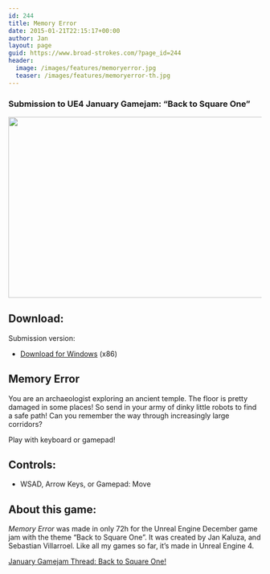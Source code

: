 ```yaml
---
id: 244
title: Memory Error
date: 2015-01-21T22:15:17+00:00
author: Jan
layout: page
guid: https://www.broad-strokes.com/?page_id=244
header:
  image: /images/features/memoryerror.jpg
  teaser: /images/features/memoryerror-th.jpg
---
```

### Submission to UE4 January Gamejam: &#8220;Back to Square One&#8221;

[<img class="alignnone wp-image-319 size-large" title=" " src="https://www.broad-strokes.com/images/wp-content/uploads/2015/01/memoryerror-1024x576.jpg" alt="" width="640" height="360" srcset="https://www.broad-strokes.com/images/wp-content/uploads/2015/01/memoryerror-1024x576.jpg 1024w, https://www.broad-strokes.com/images/wp-content/uploads/2015/01/memoryerror-300x169.jpg 300w, https://www.broad-strokes.com/images/wp-content/uploads/2015/01/memoryerror.jpg 1280w" sizes="(max-width: 640px) 100vw, 640px" />](https://www.broad-strokes.com/images/wp-content/uploads/2015/01/memoryerror.jpg)

## Download:

Submission version:

  * [Download for Windows](https://www.broad-strokes.com/download/memoryerror.7z) (x86)

## Memory Error

You are an archaeologist exploring an ancient temple. The floor is pretty damaged in some places! So send in your army of dinky little robots to find a safe path! Can you remember the way through increasingly large corridors?

Play with keyboard or gamepad!

## Controls:

  * WSAD, Arrow Keys, or Gamepad: Move

## About this game:

_Memory Error_ was made in only 72h for the Unreal Engine December game jam with the theme &#8220;Back to Square One&#8221;. It was created by Jan Kaluza, and Sebastian Villarroel. Like all my games so far, it&#8217;s made in Unreal Engine 4.

<a href="https://forums.unrealengine.com/showthread.php?56004-JANUARY-GAME-JAM-Theme-BACK-TO-SQUARE-ONE&p=207754&viewfull=1#post207754" target="_blank">January Gamejam Thread: Back to Square One!</a>
